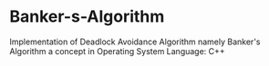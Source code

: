 # Banker-s-Algorithm
Implementation of Deadlock Avoidance Algorithm namely Banker's Algorithm a concept in Operating System
Language: C++
